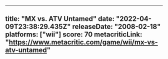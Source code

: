 
---
title: "MX vs. ATV Untamed"
date: "2022-04-09T23:38:29.435Z"
releaseDate: "2008-02-18"
platforms: ["wii"]
score: 70
metacriticLink: "https://www.metacritic.com/game/wii/mx-vs-atv-untamed"
---
